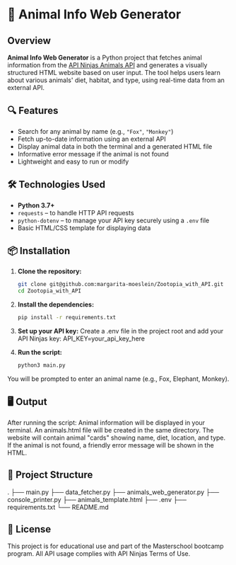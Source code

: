 # 🐾 Animal Info Web Generator

## Overview

**Animal Info Web Generator** is a Python project that fetches animal information from the [API Ninjas Animals API](https://api-ninjas.com/api/animals) 
and generates a visually structured HTML website based on user input. The tool helps users learn about various animals' diet, habitat, and type, using real-time data from an external API.

## 🔍 Features

- Search for any animal by name (e.g., `"Fox"`, `"Monkey"`)
- Fetch up-to-date information using an external API
- Display animal data in both the terminal and a generated HTML file
- Informative error message if the animal is not found
- Lightweight and easy to run or modify

## 🛠️ Technologies Used

- **Python 3.7+**
- `requests` – to handle HTTP API requests
- `python-dotenv` – to manage your API key securely using a `.env` file
- Basic HTML/CSS template for displaying data

## 📦 Installation

1. **Clone the repository:**

   ```sh
   git clone git@github.com:margarita-moeslein/Zootopia_with_API.git
   cd Zootopia_with_API

2. **Install the dependencies:**
   ```sh
   pip install -r requirements.txt
   
3. **Set up your API key:**
   Create a .env file in the project root and add your API Ninjas key:
   API_KEY=your_api_key_here

4. **Run the script:**
   ```sh
   python3 main.py
You will be prompted to enter an animal name (e.g., Fox, Elephant, Monkey).

## 🖥️ Output

   After running the script:
   Animal information will be displayed in your terminal.
   An animals.html file will be created in the same directory.
   The website will contain animal "cards" showing name, diet, location, and type.
   If the animal is not found, a friendly error message will be shown in the HTML.

## 📂 Project Structure

.
├── main.py
├── data_fetcher.py
├── animals_web_generator.py
├── console_printer.py
├── animals_template.html
├── .env
├── requirements.txt
└── README.md

## 📄 License
   This project is for educational use and part of the Masterschool bootcamp program. 
   All API usage complies with API Ninjas Terms of Use.


